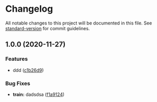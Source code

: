 # Changelog

All notable changes to this project will be documented in this file. See [standard-version](https://github.com/conventional-changelog/standard-version) for commit guidelines.

## 1.0.0 (2020-11-27)


### Features

* ddd ([c1b26d9](https://github.com/kingback/my-nice-lib/commit/c1b26d935c826c86721df5a20eeabbb78d5fa0fd))


### Bug Fixes

* **train:** dadsdsa ([f1a9124](https://github.com/kingback/my-nice-lib/commit/f1a9124fb3e8f0604b3acc7b899c24c5cdf384c0))

